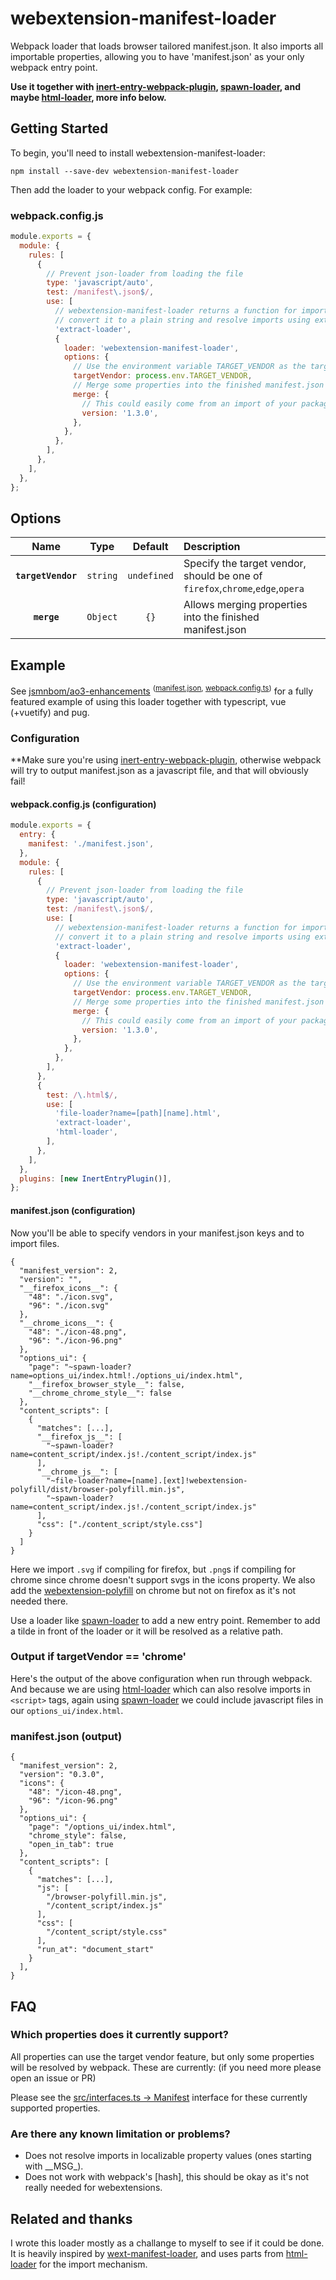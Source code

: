 # webextension-manifest-loader

Webpack loader that loads browser tailored manifest.json. It also imports all importable properties, allowing you to have 'manifest.json' as your only webpack entry point.

**Use it together with [inert-entry-webpack-plugin][inert], [spawn-loader][spawn], and maybe [html-loader][html], more info below.**

## Getting Started

To begin, you'll need to install webextension-manifest-loader:

```
npm install --save-dev webextension-manifest-loader
```

Then add the loader to your webpack config. For example:

### webpack.config.js

```javascript
module.exports = {
  module: {
    rules: [
      {
        // Prevent json-loader from loading the file
        type: 'javascript/auto',
        test: /manifest\.json$/,
        use: [
          // webextension-manifest-loader returns a function for importing in a .js file,
          // convert it to a plain string and resolve imports using extract-loader
          'extract-loader',
          {
            loader: 'webextension-manifest-loader',
            options: {
              // Use the environment variable TARGET_VENDOR as the target vendor
              targetVendor: process.env.TARGET_VENDOR,
              // Merge some properties into the finished manifest.json
              merge: {
                // This could easily come from an import of your package.json
                version: '1.3.0',
              },
            },
          },
        ],
      },
    ],
  },
};
```

## Options

|        Name        |   Type   |   Default   | Description                                                                   |
| :----------------: | :------: | :---------: | :---------------------------------------------------------------------------- |
| **`targetVendor`** | `string` | `undefined` | Specify the target vendor, should be one of `firefox`,`chrome`,`edge`,`opera` |
|    **`merge`**     | `Object` |    `{}`     | Allows merging properties into the finished manifest.json                     |

## Example

See [jsmnbom/ao3-enhancements](https://github.com/jsmnbom/ao3-enhancements) <sup>([manifest.json](https://github.com/jsmnbom/ao3-enhancements/blob/main/src/manifest.json), [webpack.config.ts](https://github.com/jsmnbom/ao3-enhancements/blob/main/webpack.config.ts))</sup> for a fully featured example of using this loader together with typescript, vue (+vuetify) and pug.

### Configuration

\*\*Make sure you're using [inert-entry-webpack-plugin][inert], otherwise webpack will try to output manifest.json as a javascript file, and that will obviously fail!

#### webpack.config.js (configuration)

```javascript
module.exports = {
  entry: {
    manifest: './manifest.json',
  },
  module: {
    rules: [
      {
        // Prevent json-loader from loading the file
        type: 'javascript/auto',
        test: /manifest\.json$/,
        use: [
          // webextension-manifest-loader returns a function for importing in a .js file,
          // convert it to a plain string and resolve imports using extract-loader
          'extract-loader',
          {
            loader: 'webextension-manifest-loader',
            options: {
              // Use the environment variable TARGET_VENDOR as the target vendor
              targetVendor: process.env.TARGET_VENDOR,
              // Merge some properties into the finished manifest.json
              merge: {
                // This could easily come from an import of your package.json
                version: '1.3.0',
              },
            },
          },
        ],
      },
      {
        test: /\.html$/,
        use: [
          'file-loader?name=[path][name].html',
          'extract-loader',
          'html-loader',
        ],
      },
    ],
  },
  plugins: [new InertEntryPlugin()],
};
```

#### manifest.json (configuration)

Now you'll be able to specify vendors in your manifest.json keys and to import files.

```javascriptonc
{
  "manifest_version": 2,
  "version": "",
  "__firefox_icons__": {
    "48": "./icon.svg",
    "96": "./icon.svg"
  },
  "__chrome_icons__": {
    "48": "./icon-48.png",
    "96": "./icon-96.png"
  },
  "options_ui": {
    "page": "~spawn-loader?name=options_ui/index.html!./options_ui/index.html",
    "__firefox_browser_style__": false,
    "__chrome_chrome_style__": false
  },
  "content_scripts": [
    {
      "matches": [...],
      "__firefox_js__": [
        "~spawn-loader?name=content_script/index.js!./content_script/index.js"
      ],
      "__chrome_js__": [
        "~file-loader?name=[name].[ext]!webextension-polyfill/dist/browser-polyfill.min.js",
        "~spawn-loader?name=content_script/index.js!./content_script/index.js"
      ],
      "css": ["./content_script/style.css"]
    }
  ]
}
```

Here we import `.svg` if compiling for firefox, but `.png`s if compiling for chrome since chrome doesn't support svgs in the icons property. We also add the [webextension-polyfill](https://github.com/mozilla/webextension-polyfill) on chrome but not on firefox as it's not needed there.

Use a loader like [spawn-loader][spawn] to add a new entry point. Remember to add a tilde in front of the loader or it will be resolved as a relative path.

### Output if targetVendor == 'chrome'

Here's the output of the above configuration when run through webpack.
And because we are using [html-loader][html] which can also resolve imports in `<script>` tags, again using [spawn-loader][spawn] we could include javascript files in our `options_ui/index.html`.

### manifest.json (output)

```javascripton
{
  "manifest_version": 2,
  "version": "0.3.0",
  "icons": {
    "48": "/icon-48.png",
    "96": "/icon-96.png"
  },
  "options_ui": {
    "page": "/options_ui/index.html",
    "chrome_style": false,
    "open_in_tab": true
  },
  "content_scripts": [
    {
      "matches": [...],
      "js": [
        "/browser-polyfill.min.js",
        "/content_script/index.js"
      ],
      "css": [
        "/content_script/style.css"
      ],
      "run_at": "document_start"
    }
  ],
}
```

## FAQ

### Which properties does it currently support?

All properties can use the target vendor feature, but only some properties will be resolved by webpack. These are currently: (if you need more please open an issue or PR)

Please see the [src/interfaces.ts -> Manifest]() interface for these currently supported properties.

### Are there any known limitation or problems?

- Does not resolve imports in localizable property values (ones starting with \_\_MSG\_).
- Does not work with webpack's \[hash\], this should be okay as it's not really needed for webextensions.

## Related and thanks

I wrote this loader mostly as a challange to myself to see if it could be done. It is heavily inspired by [wext-manifest-loader](https://github.com/abhijithvijayan/wext-manifest-loader), and uses parts from [html-loader][html] for the import mechanism.

[spawn]: https://github.com/erikdesjardins/spawn-loader
[inert]: https://github.com/erikdesjardins/inert-entry-webpack-plugin
[html]: https://github.com/webpack-contrib/html-loader
